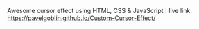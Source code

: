 Awesome cursor effect using HTML, CSS & JavaScript |
live link:
https://pavelgoblin.github.io/Custom-Cursor-Effect/

